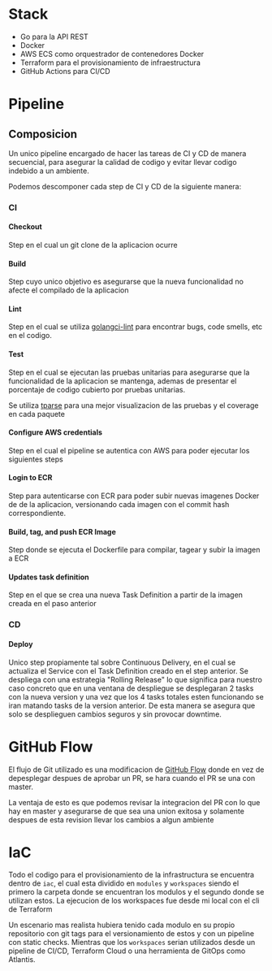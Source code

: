# Stack
+ Go para la API REST
+ Docker
+ AWS ECS como orquestrador de contenedores Docker
+ Terraform para el provisionamiento de infraestructura
+ GitHub Actions para CI/CD

# Pipeline
## Composicion
Un unico pipeline encargado de hacer las tareas de CI y CD 
de manera secuencial, para asegurar la calidad de codigo y evitar llevar codigo indebido a un ambiente.

Podemos descomponer cada step de CI y CD de la siguiente manera:
### CI
#### Checkout
Step en el cual un git clone de la aplicacion ocurre

#### Build
Step cuyo unico objetivo es asegurarse que la nueva funcionalidad no afecte el compilado de la aplicacion

#### Lint
Step en el cual se utiliza [golangci-lint](https://golangci-lint.run/) para encontrar bugs, code smells, etc en el codigo.

#### Test
Step en el cual se ejecutan las pruebas unitarias para asegurarse que la funcionalidad de la aplicacion se mantenga, 
ademas de presentar el porcentaje de codigo cubierto por pruebas unitarias. 

Se utiliza [tparse](https://github.com/mfridman/tparse) para una mejor visualizacion de las pruebas y el coverage en cada paquete

#### Configure AWS credentials
Step en el cual el pipeline se autentica con AWS para poder ejecutar los siguientes steps

#### Login to ECR
Step para autenticarse con ECR para poder subir nuevas imagenes Docker de de la aplicacion,
versionando cada imagen con el commit hash correspondiente.

#### Build, tag, and push ECR Image
Step donde se ejecuta el Dockerfile para compilar, tagear y subir la imagen a ECR

#### Updates task definition
Step en el que se crea una nueva Task Definition a partir de la imagen creada en el paso anterior

### CD
#### Deploy
Unico step propiamente tal sobre Continuous Delivery, 
en el cual se actualiza el Service con el Task Definition creado en el step anterior.
Se despliega con una estrategia "Rolling Release" lo que significa para nuestro caso concreto que en una ventana de despliegue se desplegaran 2 tasks con la nueva version y una vez que los 4 tasks totales esten funcionando se iran matando tasks de la version anterior.
De esta manera se asegura que solo se desplieguen cambios seguros y sin provocar downtime.

# GitHub Flow
El flujo de Git utilizado es una modificacion de [GitHub Flow](https://guides.github.com/introduction/flow/) donde en vez de depesplegar despues de aprobar un PR, 
se hara cuando el PR se una con master.

La ventaja de esto es que podemos revisar la integracion del PR con lo que hay en master y asegurarse de que sea una union exitosa y solamente despues de esta revision llevar los cambios a algun ambiente

# IaC

Todo el codigo para el provisionamiento de la infrastructura se encuentra dentro de `iac`, 
el cual esta dividido en `modules` y `workspaces` siendo el primero la carpeta donde se encuentran los modulos y el segundo donde se utilizan estos. 
La ejecucion de los workspaces fue desde mi local con el cli de Terraform

Un escenario mas realista hubiera tenido cada modulo en su propio repositorio con git tags para el versionamiento de estos y con un pipeline con static checks. 
Mientras que los `workspaces` serian utilizados desde un pipeline de CI/CD, Terraform Cloud o una herramienta de GitOps como Atlantis.
 